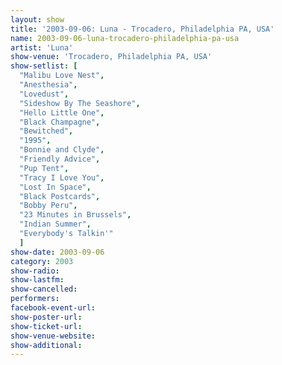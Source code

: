 ```yaml
---
layout: show
title: '2003-09-06: Luna - Trocadero, Philadelphia PA, USA'
name: 2003-09-06-luna-trocadero-philadelphia-pa-usa
artist: 'Luna'
show-venue: 'Trocadero, Philadelphia PA, USA'
show-setlist: [
  "Malibu Love Nest",
  "Anesthesia",
  "Lovedust",
  "Sideshow By The Seashore",
  "Hello Little One",
  "Black Champagne",
  "Bewitched",
  "1995",
  "Bonnie and Clyde",
  "Friendly Advice",
  "Pup Tent",
  "Tracy I Love You",
  "Lost In Space",
  "Black Postcards",
  "Bobby Peru",
  "23 Minutes in Brussels",
  "Indian Summer",
  "Everybody's Talkin'"
  ]
show-date: 2003-09-06
category: 2003
show-radio: 
show-lastfm: 
show-cancelled: 
performers: 
facebook-event-url: 
show-poster-url: 
show-ticket-url: 
show-venue-website: 
show-additional: 
---
```


